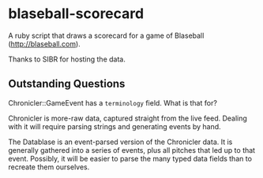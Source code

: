 # blaseball-scorecard

A ruby script that draws a scorecard for a game of Blaseball (http://blaseball.com).

Thanks to SIBR for hosting the data.

## Outstanding Questions

Chronicler::GameEvent has a `terminology` field. What is that for? 

Chronicler is more-raw data, captured straight from the live feed. Dealing with it will require
parsing strings and generating events by hand.

The Datablase is an event-parsed version of the Chronicler data. It is generally gathered into a
series of events, plus all pitches that led up to that event. Possibly, it will be easier to parse
the many typed data fields than to recreate them ourselves.
